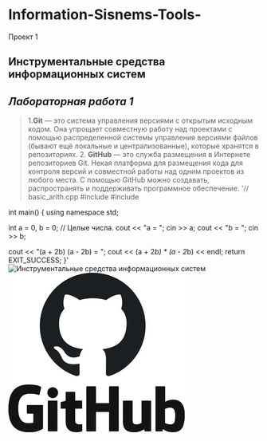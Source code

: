 # Information-Sisnems-Tools-
Проект 1 
## **Инструментальные средства информационных систем**
## *Лабораторная работа 1*
> 1.**Git** — это система управления версиями с открытым исходным кодом. Она
упрощает совместную работу над проектами с помощью распределенной
системы управления версиями файлов (бывают ещё локальные и
централизованные), которые хранятся в репозиториях.
> 2. **GitHub** — это служба размещения в Интернете репозиториев Git. Некая
платформа для размещения кода для контроля версий и совместной работы
над одним проектов из любого места. С помощью GitHub можно создавать,
распространять и поддерживать программное обеспечение.
'// basic_arith.cpp
#include <iostream>
#include <cstdlib>

int main()
{
  using namespace std;

  int a = 0, b = 0; // Целые числа.
  cout << "a = ";
  cin >> a;
  cout << "b = ";
  cin >> b;

  cout << "(a + 2b) (a - 2b) = ";
  cout << (a + 2*b) * (a - 2*b) << endl;
  return EXIT_SUCCESS;
}'
![Инструментальные средства информационных систем](https://znanium.com/)
![GitHub](https://github.com/AnnaIns2022/Information-Sisnems-Tools-/blob/main/i.jpeg?raw=true)
